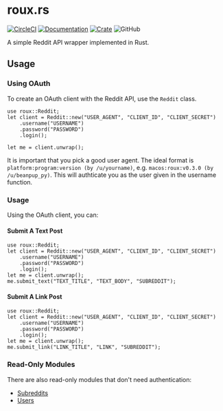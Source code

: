 # roux.rs

[![CircleCI](https://circleci.com/gh/halcyonnouveau/roux.rs.svg?style=svg)](https://circleci.com/gh/halcyonnouveau/roux.rs)
[![Documentation](https://img.shields.io/badge/documentation-available-green.svg)](https://halcyonnouveau.github.io/roux.rs/roux/)
[![Crate](https://img.shields.io/crates/v/roux.svg)](https://crates.io/crates/roux)
![GitHub](https://img.shields.io/github/license/halcyonnouveau/roux.rs.svg)

A simple Reddit API wrapper implemented in Rust.

## Usage

### Using OAuth

To create an OAuth client with the Reddit API, use the `Reddit` class.
```rust,no_run
use roux::Reddit;
let client = Reddit::new("USER_AGENT", "CLIENT_ID", "CLIENT_SECRET")
    .username("USERNAME")
    .password("PASSWORD")
    .login();

let me = client.unwrap();
```
It is important that you pick a good user agent. The ideal format is
`platform:program:version (by /u/yourname)`, e.g. `macos:roux:v0.3.0 (by /u/beanpup_py)`.
This will authticate you as the user given in the username function.

### Usage
Using the OAuth client, you can:

#### Submit A Text Post
```rust,no_run
use roux::Reddit;
let client = Reddit::new("USER_AGENT", "CLIENT_ID", "CLIENT_SECRET")
    .username("USERNAME")
    .password("PASSWORD")
    .login();
let me = client.unwrap();
me.submit_text("TEXT_TITLE", "TEXT_BODY", "SUBREDDIT");
```

#### Submit A Link Post
```rust,no_run
use roux::Reddit;
let client = Reddit::new("USER_AGENT", "CLIENT_ID", "CLIENT_SECRET")
    .username("USERNAME")
    .password("PASSWORD")
    .login();
let me = client.unwrap();
me.submit_link("LINK_TITLE", "LINK", "SUBREDDIT");
```

### Read-Only Modules

There are also read-only modules that don't need authentication:

* [Subreddits](https://halcyonnouveau.github.io/roux.rs/roux/subreddit/index.html)
* [Users](https://halcyonnouveau.github.io/roux.rs/roux/user/index.html)
